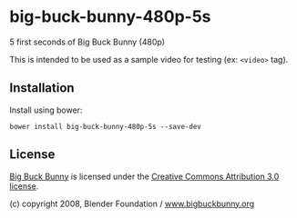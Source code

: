 big-buck-bunny-480p-5s
======================

5 first seconds of Big Buck Bunny (480p)

This is intended to be used as a sample video for testing (ex: `<video>` tag).

Installation
------------

Install using bower:

    bower install big-buck-bunny-480p-5s --save-dev


License
-------

[Big Buck Bunny](https://peach.blender.org/) is licensed under the
[Creative Commons Attribution 3.0 license](http://creativecommons.org/licenses/by/3.0/).

(c) copyright 2008, Blender Foundation / www.bigbuckbunny.org
